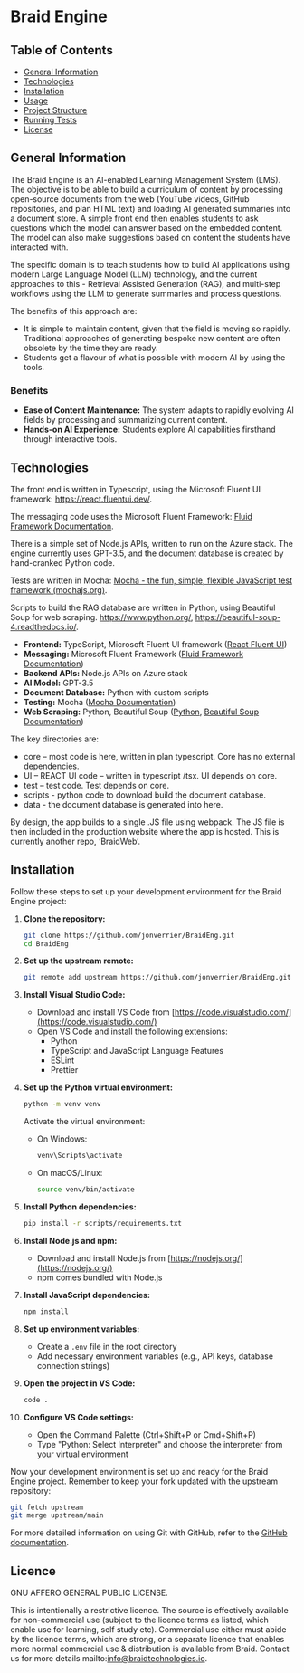 # Braid Engine

## Table of Contents

- [General Information](#general-information)
- [Technologies](#technologies)
- [Installation](#installation)
- [Usage](#usage)
- [Project Structure](#project-structure)
- [Running Tests](#running-tests)
- [License](#license)

## General Information

The Braid Engine is an AI-enabled Learning Management System (LMS). The objective is to be able to build a curriculum of content by processing open-source documents from the web (YouTube videos, GitHub repositories, and plan HTML text) and loading AI generated summaries into a document store. A simple front end then enables students to ask questions which the model can answer based on the embedded content. The model can also make suggestions based on content the students have interacted with.

The specific domain is to teach students how to build AI applications using modern Large Language Model (LLM) technology, and the current approaches to this - Retrieval Assisted Generation (RAG), and multi-step workflows using the LLM to generate summaries and process questions.

The benefits of this approach are:

- It is simple to maintain content, given that the field is moving so rapidly. Traditional approaches of generating bespoke new content are often obsolete by the time they are ready.
- Students get a flavour of what is possible with modern AI by using the tools.

### Benefits

- **Ease of Content Maintenance:** The system adapts to rapidly evolving AI fields by processing and summarizing current content.
- **Hands-on AI Experience:** Students explore AI capabilities firsthand through interactive tools.

## Technologies

The front end is written in Typescript, using the Microsoft Fluent UI framework: https://react.fluentui.dev/.

The messaging code uses the Microsoft Fluent Framework: [Fluid Framework Documentation](https://fluidframework.com/docs/).

There is a simple set of Node.js APIs, written to run on the Azure stack. The engine currently uses GPT-3.5, and the document database is created by hand-cranked Python code.

Tests are written in Mocha: [Mocha - the fun, simple, flexible JavaScript test framework (mochajs.org)](https://mochajs.org/).

Scripts to build the RAG database are written in Python, using Beautiful Soup for web scraping. https://www.python.org/, https://beautiful-soup-4.readthedocs.io/.

- **Frontend:** TypeScript, Microsoft Fluent UI framework ([React Fluent UI](https://react.fluentui.dev/))
- **Messaging:** Microsoft Fluent Framework ([Fluid Framework Documentation](https://fluidframework.com/docs/))
- **Backend APIs:** Node.js APIs on Azure stack
- **AI Model:** GPT-3.5
- **Document Database:** Python with custom scripts
- **Testing:** Mocha ([Mocha Documentation](https://mochajs.org/))
- **Web Scraping:** Python, Beautiful Soup ([Python](https://www.python.org/), [Beautiful Soup Documentation](https://beautiful-soup-4.readthedocs.io/))

The key directories are:

- core – most code is here, written in plan typescript. Core has no external dependencies.
- UI – REACT UI code – written in typescript /tsx. UI depends on core.
- test – test code. Test depends on core.
- scripts - python code to download build the document database.
- data - the document database is generated into here.

By design, the app builds to a single .JS file using webpack. The JS file is then included in the production website where the app is hosted. This is currently another repo, ‘BraidWeb’.

## Installation

Follow these steps to set up your development environment for the Braid Engine project:

1. **Clone the repository:**

   ```bash
   git clone https://github.com/jonverrier/BraidEng.git
   cd BraidEng
   ```

2. **Set up the upstream remote:**

   ```bash
   git remote add upstream https://github.com/jonverrier/BraidEng.git
   ```

3. **Install Visual Studio Code:**

   - Download and install VS Code from [https://code.visualstudio.com/](https://code.visualstudio.com/)
   - Open VS Code and install the following extensions:
     - Python
     - TypeScript and JavaScript Language Features
     - ESLint
     - Prettier

4. **Set up the Python virtual environment:**

   ```bash
   python -m venv venv
   ```

   Activate the virtual environment:

   - On Windows:
     ```bash
     venv\Scripts\activate
     ```
   - On macOS/Linux:
     ```bash
     source venv/bin/activate
     ```

5. **Install Python dependencies:**

   ```bash
   pip install -r scripts/requirements.txt
   ```

6. **Install Node.js and npm:**

   - Download and install Node.js from [https://nodejs.org/](https://nodejs.org/)
   - npm comes bundled with Node.js

7. **Install JavaScript dependencies:**

   ```bash
   npm install
   ```

8. **Set up environment variables:**

   - Create a `.env` file in the root directory
   - Add necessary environment variables (e.g., API keys, database connection strings)

9. **Open the project in VS Code:**

   ```bash
   code .
   ```

10. **Configure VS Code settings:**
    - Open the Command Palette (Ctrl+Shift+P or Cmd+Shift+P)
    - Type "Python: Select Interpreter" and choose the interpreter from your virtual environment

Now your development environment is set up and ready for the Braid Engine project. Remember to keep your fork updated with the upstream repository:

```bash
git fetch upstream
git merge upstream/main
```

For more detailed information on using Git with GitHub, refer to the [GitHub documentation](https://docs.github.com/en/get-started/quickstart/set-up-git).

## Licence

GNU AFFERO GENERAL PUBLIC LICENSE.

This is intentionally a restrictive licence. The source is effectively available for non-commercial use (subject to the licence terms as listed, which enable use for learning, self study etc). Commercial use either must abide by the licence terms, which are strong, or a separate licence that enables more normal commercial use & distribution is available from Braid. Contact us for more details mailto:info@braidtechnologies.io.
